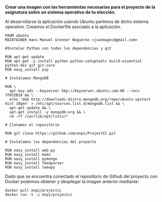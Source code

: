 **Crear una imagen con las herramientas necesarias para el proyecto de la asignatura sobre un sistema operativo de tu elección.**

Al desarrollarse la aplicación usando Ubuntu partimos de dicho sistema operativo. Creamos el Dockerfile asociado a la aplicación.

```
FROM ubuntu
MAINTAINER Hans Manuel Grenner Noguerón <juanmagnc@gmail.com>

#Instalar Python con todas las dependencias y git

RUN apt-get update
RUN apt-get -y install python python-setuptools build-essential python-dev git git-core
RUN easy_install pip

# Instalamos MongoDB

RUN \
  apt-key adv --keyserver hkp://keyserver.ubuntu.com:80 --recv 7F0CEB10 && \
  echo 'deb http://downloads-distro.mongodb.org/repo/ubuntu-upstart dist 10gen' > /etc/apt/sources.list.d/mongodb.list && \
  apt-get update && \
  apt-get install -y mongodb-org && \
  rm -rf /var/lib/apt/lists/*

# Clonamos el repositorio

RUN git clone https://github.com/enpi/ProjectCC.git

# Instalamos las dependencias del proyecto

RUN easy_install web.py
RUN easy_install mako
RUN easy_install pymongo
RUN easy_install feedparser
RUN easy_install tweepy
```

Dado que se encuentra conectado el repositorio de Github del proyecto con Docker podemos obtener y desplegar la imagen anterior mediante:

```
docker pull enpi/projectcc
docker run -t -i enpi/projectcc
```

